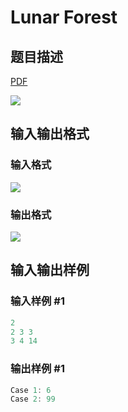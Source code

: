 # Lunar Forest

## 题目描述

[problemUrl]: https://uva.onlinejudge.org/index.php?option=com_onlinejudge&Itemid=8&category=20&page=show_problem&problem=1774

[PDF](https://uva.onlinejudge.org/external/108/p10833.pdf)

![](https://cdn.luogu.com.cn/upload/vjudge_pic/UVA10833/1a25c37319012e0df5b3048f7278c7bc3814cb4c.png)

## 输入输出格式

### 输入格式

![](https://cdn.luogu.com.cn/upload/vjudge_pic/UVA10833/23a3c6e80daa2c9d66a03ef7b608abddeb68a4d9.png)

### 输出格式

![](https://cdn.luogu.com.cn/upload/vjudge_pic/UVA10833/8853f55b3ab78f5f5369a62e787553c95e393234.png)

## 输入输出样例

### 输入样例 #1

```cpp
2
2 3 3
3 4 14
```


### 输出样例 #1

```cpp
Case 1: 6
Case 2: 99
```


